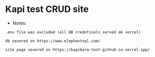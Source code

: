 # Kapi test CRUD site


* Notes:
```
.env file was excluded (all DB credetinals served om vercel)

db severed on https://www.elephantsql.com/

site page severed on https://kapibara-test-github-io.vercel.app/
```